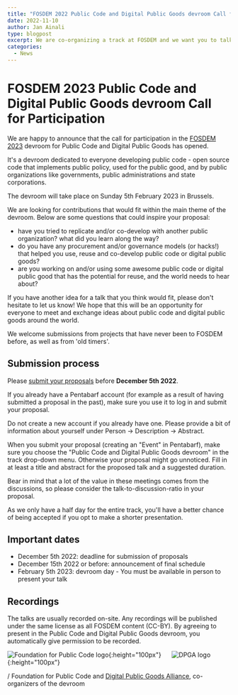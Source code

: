```yaml
---
title: "FOSDEM 2022 Public Code and Digital Public Goods devroom Call for Participation"
date: 2022-11-10
author: Jan Ainali
type: blogpost
excerpt: We are co-organizing a track at FOSDEM and we want you to talk there
categories:
  - News
---
```


# FOSDEM 2023 Public Code and Digital Public Goods devroom Call for Participation

We are happy to announce that the call for participation in the [FOSDEM 2023](https://fosdem.org/2023/) devroom for Public Code and Digital Public Goods has opened.

It's a devroom dedicated to everyone developing public code - open source code that implements public policy, used for the public good, and by public organizations like governments, public administrations and state corporations.

The devroom will take place on Sunday 5th February 2023 in Brussels.

We are looking for contributions that would fit within the main theme of the devroom. Below are some questions that could inspire your proposal:

* have you tried to replicate and/or co-develop with another public organization? what did you learn along the way?
* do you have any procurement and/or governance models (or hacks!) that helped you use, reuse and co-develop public code or digital public goods?
* are you working on and/or using some awesome public code or digital public good that has the potential for reuse, and the world needs to hear about?

If you have another idea for a talk that you think would fit, please don't hesitate to let us know! We hope that this will be an opportunity for everyone to meet and exchange ideas about public code and digital public goods around the world.

We welcome submissions from projects that have never been to FOSDEM before, as well as from 'old timers'.

## Submission process

Please [submit your proposals](https://penta.fosdem.org/submission/FOSDEM23) before **December 5th 2022**.

If you already have a Pentabarf account (for example as a result of having submitted a proposal in the past), make sure you use it to log in and submit your proposal.

Do not create a new account if you already have one. Please provide a bit of information about yourself under Person -> Description -> Abstract.

When you submit your proposal (creating an "Event" in Pentabarf), make sure you choose the "Public Code and Digital Public Goods devroom" in the track drop-down menu. Otherwise your proposal might go unnoticed.
Fill in at least a title and abstract for the proposed talk and a suggested duration.

Bear in mind that a lot of the value in these meetings comes from the discussions, so please consider the talk-to-discussion-ratio in your proposal.

As we only have a half day for the entire track, you'll have a better chance of being accepted if you opt to make a shorter presentation.

## Important dates

* December 5th 2022: deadline for submission of proposals
* December 15th 2022 or before: announcement of final schedule
* February 5th 2023: devroom day - You must be available in person to present your talk

## Recordings

The talks are usually recorded on-site. Any recordings will be published under the same license as all FOSDEM content (CC-BY). By agreeing to present in the Public Code and Digital Public Goods devroom, you automatically give permission to be recorded.

![Foundation for Public Code logo](https://brand.publiccode.net/logo/mark.svg){:height="100px"}&nbsp;&nbsp;&nbsp;&nbsp;&nbsp;
![DPGA logo]({{site.url}}/assets/DPGA.png){:height="100px"}

/ Foundation for Public Code and [Digital Public Goods Alliance](https://digitalpublicgoods.net/), co-organizers of the devroom
